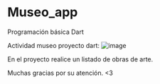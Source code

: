 # Museo_app
Programación básica Dart


Actividad museo proyecto dart:
![image](https://github.com/user-attachments/assets/224b6b0f-f567-4830-b9db-9e00be48e6fd)

En el proyecto realice un listado de obras de arte. 


Muchas gracias por su atención. <3 
